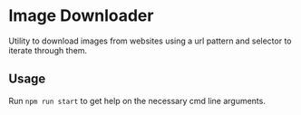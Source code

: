 # Image Downloader

Utility to download images from websites using a url pattern and selector to iterate through them.

## Usage

Run `npm run start` to get help on the necessary cmd line arguments.
